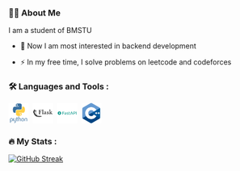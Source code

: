 ### :man_technologist: About Me 

I am a student of BMSTU

- :telescope: Now I am most interested in backend development

- :zap: In my free time, I solve problems on leetcode and codeforces

### :hammer_and_wrench: Languages and Tools :
<div>
  <img src="https://github.com/devicons/devicon/blob/master/icons/python/python-original-wordmark.svg" title="Python" alt="Python" width="40" height="40"/>&nbsp;
  <img src="https://github.com/devicons/devicon/blob/master/icons/flask/flask-original-wordmark.svg" title="Flask" alt="Flask" width="40" height="40"/>&nbsp;
  <img src="https://github.com/devicons/devicon/blob/master/icons/fastapi/fastapi-plain-wordmark.svg" title="FastAPI" alt="FastAPI" width="40" height="40"/>&nbsp;
  <img src="https://github.com/devicons/devicon/blob/master/icons/cplusplus/cplusplus-original.svg" title="C++" alt="C++" width="40" height="40"/>&nbsp;
</div>

### :fire: My Stats :
[![GitHub Streak](http://github-readme-streak-stats.herokuapp.com?user=BaldiSlayer&theme=dark&background=000000)](https://git.io/streak-stats)

